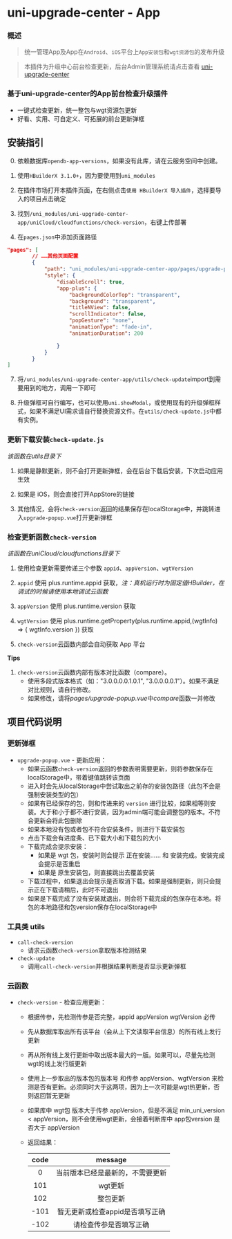 # uni-upgrade-center - App

### 概述

> 统一管理App及App在`Android`、`iOS`平台上`App安装包`和`wgt资源包`的发布升级

> 本插件为升级中心前台检查更新，后台Admin管理系统请点击查看 [uni-upgrade-center](https://ext.dcloud.net.cn/plugin?id=4470)

### 基于uni-upgrade-center的App前台检查升级插件
  - 一键式检查更新，统一整包与wgt资源包更新
  - 好看、实用、可自定义、可拓展的前台更新弹框

## 安装指引

0. 依赖数据库`opendb-app-versions`，如果没有此库，请在云服务空间中创建。

1. 使用`HBuilderX 3.1.0+`，因为要使用到`uni_modules`

3. 在插件市场打开本插件页面，在右侧点击`使用 HBuilderX 导入插件`，选择要导入的项目点击确定

5. 找到`/uni_modules/uni-upgrade-center-app/uniCloud/cloudfunctions/check-version`，右键上传部署

6. 在`pages.json`中添加页面路径
```json
"pages": [
		// ……其他页面配置
		{
			"path": "uni_modules/uni-upgrade-center-app/pages/upgrade-popup",
			"style": {
				"disableScroll": true,
				"app-plus": {
					"backgroundColorTop": "transparent",
					"background": "transparent",
					"titleNView": false,
					"scrollIndicator": false,
					"popGesture": "none",
					"animationType": "fade-in",
					"animationDuration": 200

				}
			}
		}
]
```

7. 将`/uni_modules/uni-upgrade-center-app/utils/check-update`import到需要用到的地方，调用一下即可

8. 升级弹框可自行编写，也可以使用`uni.showModal`，或使用现有的升级弹框样式，如果不满足UI需求请自行替换资源文件。在`utils/check-update.js`中都有实例。

### 更新下载安装`check-update.js`

*该函数在utils目录下*

1. 如果是静默更新，则不会打开更新弹框，会在后台下载后安装，下次启动应用生效

2. 如果是 iOS，则会直接打开AppStore的链接

3. 其他情况，会将`check-version`返回的结果保存在localStorage中，并跳转进入`upgrade-popup.vue`打开更新弹框

### 检查更新函数`check-version`

*该函数在uniCloud/cloudfunctions目录下*

1. 使用检查更新需要传递三个参数 `appid`、`appVersion`、`wgtVersion`

2. `appid` 使用 plus.runtime.appid 获取，*注：真机运行时为固定值HBuilder，在调试的时候请使用本地调试云函数*

3. `appVersion` 使用 plus.runtime.version 获取

4. `wgtVersion` 使用 plus.runtime.getProperty(plus.runtime.appid,(wgtInfo) => { wgtInfo.version }) 获取

5. `check-version`云函数内部会自动获取 App 平台


**Tips**

1. `check-version`云函数内部有版本对比函数（compare）。
	- 使用多段式版本格式（如："3.0.0.0.0.1.0.1", "3.0.0.0.0.1"）。如果不满足对比规则，请自行修改。
	- 如果修改，请将*pages/upgrade-popup.vue*中*compare*函数一并修改

## 项目代码说明

### 更新弹框
- `upgrade-popup.vue` - 更新应用：
	- 如果云函数`check-version`返回的参数表明需要更新，则将参数保存在localStorage中，带着键值跳转该页面
	- 进入时会先从localStorage中尝试取出之前存的安装包路径（此包不会是强制安装类型的包）
	- 如果有已经保存的包，则和传进来的 `version` 进行比较，如果相等则安装。大于和小于都不进行安装，因为admin端可能会调整包的版本。不符合更新会将此包删除
	- 如果本地没有包或者包不符合安装条件，则进行下载安装包
	- 点击下载会有进度条、已下载大小和下载包的大小
	- 下载完成会提示安装：
		- 如果是 wgt 包，安装时则会提示 正在安装…… 和 安装完成。安装完成会提示是否重启
		- 如果是 原生安装包，则直接跳出去覆盖安装
	- 下载过程中，如果退出会提示是否取消下载。如果是强制更新，则只会提示正在下载请稍后，此时不可退出
	- 如果是下载完成了没有安装就退出，则会将下载完成的包保存在本地。将包的本地路径和包version保存在localStorage中

### 工具类 utils
- `call-check-version`
	- 请求云函数`check-version`拿取版本检测结果
- `check-update`
	- 调用`call-check-version`并根据结果判断是否显示更新弹框

### 云函数
- `check-version` - 检查应用更新：
	- 根据传参，先检测传参是否完整，appid appVersion wgtVersion 必传
	- 先从数据库取出所有该平台（会从上下文读取平台信息）的所有线上发行更新
	- 再从所有线上发行更新中取出版本最大的一版。如果可以，尽量先检测wgt的线上发行版更新
	- 使用上一步取出的版本包的版本号 和传参 appVersion、wgtVersion 来检测是否有更新。必须同时大于这两项，因为上一次可能是wgt热更新，否则返回暂无更新
	- 如果库中 wgt包 版本大于传参 appVersion，但是不满足 min_uni_version < appVersion，则不会使用wgt更新，会接着判断库中 app包version 是否大于 appVersion
	- 返回结果：

		|code|message|
		|:-:|:-:|
		|0|当前版本已经是最新的，不需要更新|
		|101|wgt更新|
		|102|整包更新|
		|-101|暂无更新或检查appid是否填写正确|
		|-102|请检查传参是否填写正确|